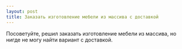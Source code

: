 ```yaml
---
layout: post 
title: Заказать изготовление мебели из массива с доставкой 
--- 
```

Посоветуйте, решил заказать изготовление мебели из массива, но нигде не могу найти вариант с доставкой.
